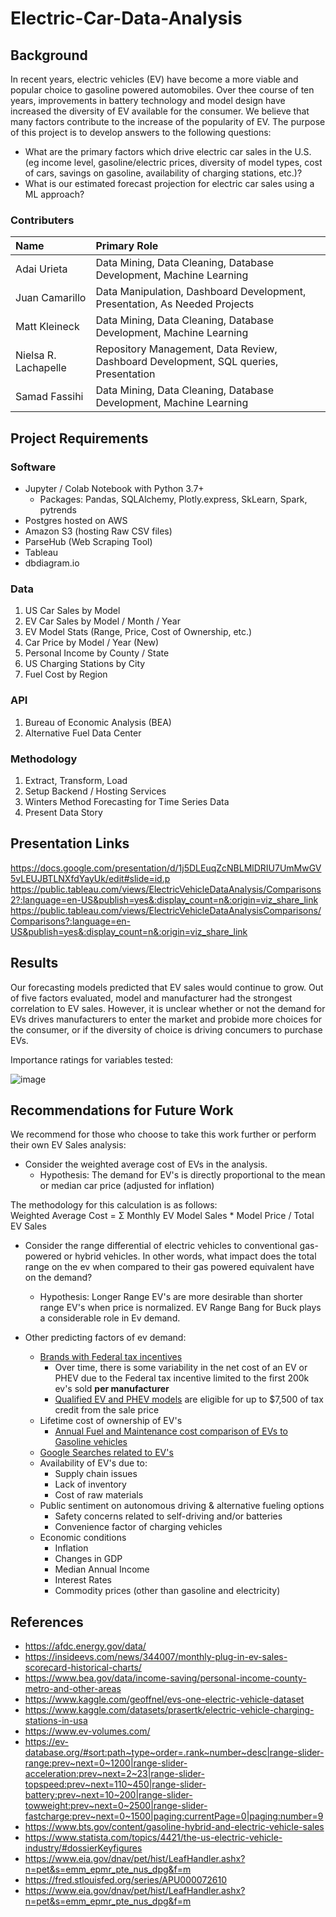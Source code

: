 # Electric-Car-Data-Analysis

## Background
In recent years, electric vehicles (EV) have become a more viable and popular choice to gasoline powered automobiles. Over thee course of ten years, improvements in battery technology and model design have increased the diversity of EV available for the consumer. We believe that many factors contribute to the increase of the popularity of EV. The purpose of this project is to develop answers to the following questions:

- What are the primary factors which drive electric car sales in the U.S. (eg income level, gasoline/electric prices, diversity of model types, cost of cars, savings on gasoline, availability of charging stations, etc.)?
- What is our estimated forecast projection for electric car sales using a ML approach?

### Contributers

| Name | Primary Role |
|:---|:---|
| Adai Urieta |Data Mining, Data Cleaning, Database Development, Machine Learning|
| Juan Camarillo |Data Manipulation, Dashboard Development, Presentation, As Needed Projects|
| Matt Kleineck |Data Mining, Data Cleaning, Database Development, Machine Learning| 
| Nielsa R. Lachapelle |Repository Management, Data Review, Dashboard Development, SQL queries, Presentation|
| Samad Fassihi |Data Mining, Data Cleaning, Database Development, Machine Learning|


## Project Requirements

### Software
- Jupyter / Colab Notebook with Python 3.7+
  - Packages: Pandas, SQLAlchemy, Plotly.express, SkLearn, Spark, pytrends
- Postgres hosted on AWS
- Amazon S3 (hosting Raw CSV files)
- ParseHub (Web Scraping Tool)
- Tableau
- dbdiagram.io

### Data
1. US Car Sales by Model
2. EV Car Sales by Model / Month / Year
3. EV Model Stats (Range, Price, Cost of Ownership, etc.)
4. Car Price by Model / Year (New)
5. Personal Income by County / State
6. US Charging Stations by City
7. Fuel Cost by Region

### API
1. Bureau of Economic Analysis (BEA)
2. Alternative Fuel Data Center

### Methodology
1. Extract, Transform, Load
2. Setup Backend / Hosting Services
3. Winters Method Forecasting for Time Series Data
4. Present Data Story

## Presentation Links
https://docs.google.com/presentation/d/1j5DLEuqZcNBLMlDRIU7UmMwGV5vLEUJBTLNXfdYayUk/edit#slide=id.p
https://public.tableau.com/views/ElectricVehicleDataAnalysis/Comparisons2?:language=en-US&publish=yes&:display_count=n&:origin=viz_share_link
https://public.tableau.com/views/ElectricVehicleDataAnalysisComparisons/Comparisons?:language=en-US&publish=yes&:display_count=n&:origin=viz_share_link

## Results
Our forecasting models predicted that EV sales would continue to grow. Out of five factors evaluated, model and manufacturer had the strongest correlation to EV sales. However, it is unclear whether or not the demand for EVs drives manufacturers to enter the market and probide more choices for the consumer, or if the diversity of choice is driving concumers to purchase EVs.

Importance ratings for variables tested:

![image](https://user-images.githubusercontent.com/90329647/168421178-6cf83088-071f-4e99-8c08-0857db3375e5.png)


## Recommendations for Future Work
We recommend for those who choose to take this work further or perform their own EV Sales analysis:
- Consider the weighted average cost of EVs in the analysis.
  - Hypothesis: The demand for EV's is directly proportional to the mean or median car price (adjusted for inflation) 

The methodology for this calculation is as follows:
<br>
Weighted Average Cost =  Σ Monthly EV Model Sales * Model Price / Total EV Sales
<br>
- Consider the range differential of electric vehicles to conventional gas-powered or hybrid vehicles. In other words, what impact does the total range on the ev when compared to their gas powered equivalent have on the demand?
  - Hypothesis: Longer Range EV's are more desirable than shorter range EV's when price is normalized. EV Range Bang for Buck plays a considerable role in Ev demand.

- Other predicting factors of ev demand:
  - [Brands with Federal tax incentives](https://www.fueleconomy.gov/feg/taxevb.shtml)
    - Over time, there is some variability in the net cost of an EV or PHEV due to the Federal tax incentive limited to the first 200k ev's sold **per manufacturer**
    - [Qualified EV and PHEV models](https://www.irs.gov/businesses/irc-30d-new-qualified-plug-in-electric-drive-motor-vehicle-credit) are eligible for up to $7,500 of tax credit from the sale price
  - Lifetime cost of ownership of EV's 
    - [Annual Fuel and Maintenance cost comparison of EVs to Gasoline vehicles](https://exchange.aaa.com/wp-content/uploads/2019/09/AAA-Your-Driving-Costs-2019.pdf)
  - [Google Searches related to EV's](https://www.cnn.com/2022/03/24/business/electric-vehicle-google-search-record-climate/index.html)
  - Availability of EV's due to: 
    - Supply chain issues
    - Lack of inventory
    - Cost of raw materials 
  - Public sentiment on autonomous driving & alternative fueling options
    - Safety concerns related to self-driving and/or batteries
    - Convenience factor of charging vehicles
  - Economic conditions
    - Inflation
    - Changes in GDP
    - Median Annual Income
    - Interest Rates
    - Commodity prices (other than gasoline and electricity)    

## References
- https://afdc.energy.gov/data/
- https://insideevs.com/news/344007/monthly-plug-in-ev-sales-scorecard-historical-charts/
- https://www.bea.gov/data/income-saving/personal-income-county-metro-and-other-areas
- https://www.kaggle.com/geoffnel/evs-one-electric-vehicle-dataset
- https://www.kaggle.com/datasets/prasertk/electric-vehicle-charging-stations-in-usa
- https://www.ev-volumes.com/
- https://ev-database.org/#sort:path~type~order=.rank~number~desc|range-slider-range:prev~next=0~1200|range-slider-acceleration:prev~next=2~23|range-slider-topspeed:prev~next=110~450|range-slider-battery:prev~next=10~200|range-slider-towweight:prev~next=0~2500|range-slider-fastcharge:prev~next=0~1500|paging:currentPage=0|paging:number=9
- https://www.bts.gov/content/gasoline-hybrid-and-electric-vehicle-sales
- https://www.statista.com/topics/4421/the-us-electric-vehicle-industry/#dossierKeyfigures
- https://www.eia.gov/dnav/pet/hist/LeafHandler.ashx?n=pet&s=emm_epmr_pte_nus_dpg&f=m
- https://fred.stlouisfed.org/series/APU000072610
- https://www.eia.gov/dnav/pet/hist/LeafHandler.ashx?n=pet&s=emm_epmr_pte_nus_dpg&f=m



